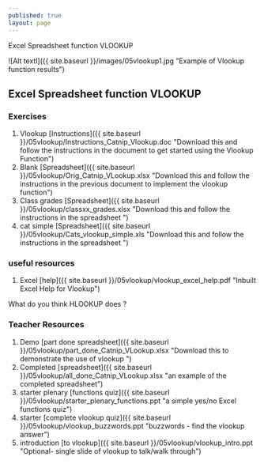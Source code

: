```yaml
---
published: true
layout: page
---
```

Excel Spreadsheet function VLOOKUP


![Alt textl]({{ site.baseurl }}/images/05vlookup1.jpg "Example of Vlookup function results")


## Excel Spreadsheet function VLOOKUP

### Exercises

1. Vlookup [Instructions]({{ site.baseurl }}/05vlookup/Instructions_Catnip_Vlookup.doc "Download this and follow the instructions in the document to get started using the Vlookup Function")
2. Blank [Spreadsheet]({{ site.baseurl }}/05vlookup/Orig_Catnip_VLookup.xlsx "Download this and follow the instructions in the previous document to implement the vlookup function")
2. Class grades [Spreadsheet]({{ site.baseurl }}/05vlookup/classxx_grades.xlsx "Download this and follow the instructions in the spreadsheet ")
2. cat simple [Spreadsheet]({{ site.baseurl }}/05vlookup/Cats_vlookup_simple.xls "Download this and follow the instructions in the spreadsheet ")

### useful resources
1. Excel [help]({{ site.baseurl }}/05vlookup/vlookup_excel_help.pdf "Inbuilt Excel Help for Vlookup")

What do you think HLOOKUP does ?


### Teacher Resources

1. Demo [part done spreadsheet]({{ site.baseurl }}/05vlookup/part_done_Catnip_VLookup.xlsx "Download this to demonstrate the use of vlookup ")
2. Completed [spreadsheet]({{ site.baseurl }}/05vlookup/all_done_Catnip_VLookup.xlsx "an example of the completed spreadsheet")
3. starter plenary [functions quiz]({{ site.baseurl }}/05vlookup/starter_plenary_functions.ppt "a simple yes/no Excel functions quiz")
3. starter [complete vlookup quiz]({{ site.baseurl }}/05vlookup/vlookup_buzzwords.ppt "buzzwords - find the vlookup answer")
3. introduction [to vlookup]({{ site.baseurl }}/05vlookup/vlookup_intro.ppt "Optional- single slide of vlookup to talk/walk through")




